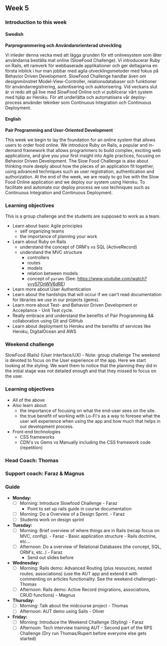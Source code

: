 ## Week 5
### Introduction to this week

#### Swedish
**Parprogrammering och Användarorienterad utveckling**

Vi inleder denna vecka med att lägga grunden för ett onlinesystem som låter användarna beställa mat online (SlowFood Challenge). Vi introducerar Ruby on Rails, ett ramverk för webbaserade applikationer och ger deltagarna en första inblick i hur man jobbar med agila utvecklingsmetoder med fokus på Behavior Driven Development. SlowFood Challenge handlar även om designmönstret Model-View-Controller, relationsdatabaser och funktioner för användarregistrering, autentisering och auktorisering. Vid veckans slut är vi redo att gå live med SlowFood Online och vi publicerar vårt system med hjälp av Heroku. För att underlätta och automatisera vår deploy-process använder tekniker som Continuous Integration och Continuous Deployment.

#### English
**Pair Programming and User-Oriented Development**

This week we begin to lay the foundation for an online system that allows users to order food online. We introduce Ruby on Rails,  a popular and in-demand framework that allows programmers to build complex, exciting web applications, and give you your first insight into Agile practices, focusing on Behavior Driven Development. The Slow Food Challenge is also about thinking more deeply about how the pieces of an application fit together, using advanced techniques such as user registration, authentication and authorization. At the end of the week, we are ready to go live with the Slow Food Online application and we deploy our system using Heroku. To facilitate and automate our deploy process we use techniques such as Continuous Integration and Continuous Deployment.


### Learning objectives
This is a group challenge and the students are supposed to work as a team.
* Learn about basic Agile principles
  - self organizing teams
  - the importance of planning your work
* Learn about Ruby on Rails
  - understand the concept of ORM's vs SQL (ActiveRecord)
  - understand the MVC structure
    - controllers
    - routes
    - models
    - relation between models
    - concept of `params` (See: https://www.youtube.com/watch?v=y57OnWV6dRE)
* Learn more about User Authentication
* Learn about the hardships that will occur if we can't read documentation for libraries we use in our projects (gems).
* Learn more about Test- and Behavior Driven Development or Acceptance - Unit Test cycle.
* Really embrace and understand the benefits of Pair Programming && collaboration using Git and GitHub
* Learn about deployment to Heroku and the benefits of services like Heroku, DigitalOcean and AWS

### Weekend challenge
SlowFood (Rails) (User Interface/UX) - Note: group challenge
The weekend is devoted to focus on the User experience of the app. Here we start looking at the styling. We want them to notice that the planning they did in the initial stage was not detailed enough and that they missed to focus on the user.

### Learning objectives
* All of the above
* Also learn about:
  - the importance of focusing on what the end-user sees on the site.
  - the true benefit of working with Lo-Fi's as a way to foresee what the user will experience when using the app and how much that helps in our development process.
* Front-end technologies
  - CSS frameworks
  - CDN's vs Gems vs Manually including the CSS framework code (repetition)

### Head Coach: Thomas
### Support coach: Faraz & Magnus

### Guide
- **Monday:**
  - [ ] Morning: Introduce Slowfood Challenge - Faraz
    - Point to set up rails guide in course documentation
  - [ ] Morning: Do a Overview of a Design Sprint. - Faraz
  - [ ] Students work on design sprint
  
- **Tuesday:**
  - [ ] Morning: Brief overview of where things are in Rails (recap focus on MVC, config). - Faraz
        - Basic application structure
        - Rails doctrine, etc...
  - [ ] Afternoon: Do a overview of Relational Databases (the concept, SQL, ORM's, etc..) - Faraz
    - Send out slides before
  
- **Wednesday:**
  - [ ] Morning: Rails demo: Advanced Routing (plus resources, nested routes, associations) (use the AUT app and extend it with commenting on articles functionality. See the weekend challenge)- Thomas
  - [ ] Afternoon: Rails demo: Active Record (migrations, associations, CRUD functions) - Magnus

- **Thursday:**
    - [ ] Morning: Talk about the midcourse project - Thomas
    - [ ] Afternoon: AUT demo using Sails - Oliver

- **Friday:**
  - [ ] Morning: Introduce the Weekend Challenge (Styling) - Faraz
  - [ ] Afternoon: Tech interview training AUT - Second part of the RPS Challenge (Dry run Thomas/Rupert before everyone else gets started) 
